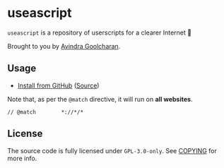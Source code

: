 # useascript

`useascript` is a repository of userscripts for a clearer Internet 🌃


Brought to you by [Avindra Goolcharan](https://dra.vin/).

## Usage
 
 * [Install from GitHub](https://github.com/avindra/useascript/raw/main/hook.user.js) ([Source](./hook.user.js))

Note that, as per the `@match` directive, it will run on <strong>all websites</strong>.

```
// @match        *://*/*
```

## License

The source code is fully licensed under `GPL-3.0-only`. See [COPYING](./COPYING) for more info.
